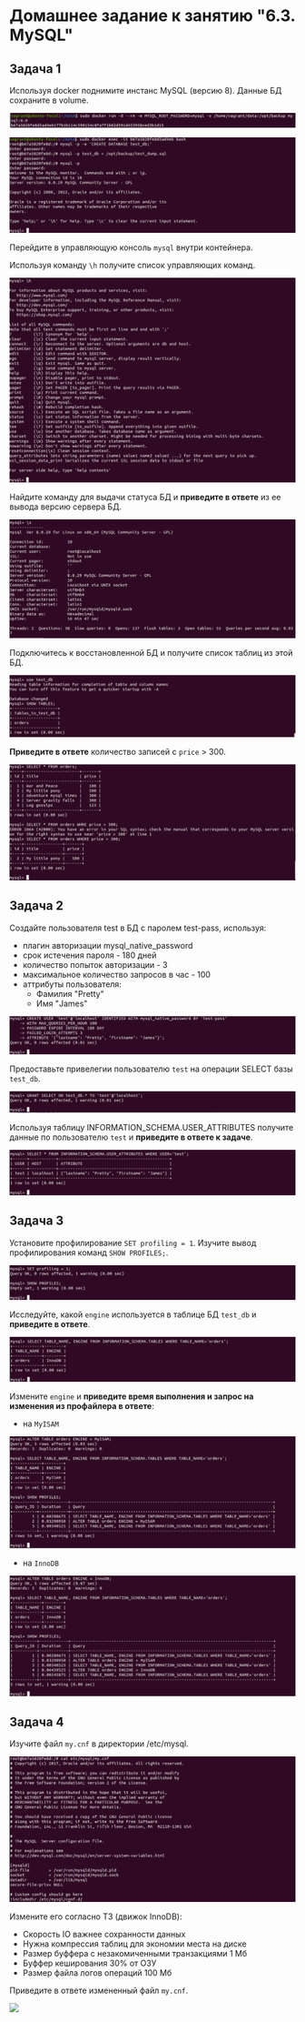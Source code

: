 # Домашнее задание к занятию "6.3. MySQL"

## Задача 1

Используя docker поднимите инстанс MySQL (версию 8). Данные БД сохраните в volume.

![](img/task1.1.png)

![](img/task1.2.png)

Перейдите в управляющую консоль `mysql` внутри контейнера.

Используя команду `\h` получите список управляющих команд.

![](img/task1.3.png)

Найдите команду для выдачи статуса БД и **приведите в ответе** из ее вывода версию сервера БД.

![](img/task1.4.png)

Подключитесь к восстановленной БД и получите список таблиц из этой БД.

![](img/task1.5.png)

**Приведите в ответе** количество записей с `price` > 300.

![](img/task1.6.png)

## Задача 2

Создайте пользователя test в БД c паролем test-pass, используя:
- плагин авторизации mysql_native_password
- срок истечения пароля - 180 дней 
- количество попыток авторизации - 3 
- максимальное количество запросов в час - 100
- аттрибуты пользователя:
    - Фамилия "Pretty"
    - Имя "James"

![](img/task2.1.png)

Предоставьте привелегии пользователю `test` на операции SELECT базы `test_db`.

![](img/task2.2.png)
    
Используя таблицу INFORMATION_SCHEMA.USER_ATTRIBUTES получите данные по пользователю `test` и 
**приведите в ответе к задаче**.

![](img/task2.3.png)

## Задача 3

Установите профилирование `SET profiling = 1`.
Изучите вывод профилирования команд `SHOW PROFILES;`.

![](img/task3.1.png)

Исследуйте, какой `engine` используется в таблице БД `test_db` и **приведите в ответе**.

![](img/task3.2.png)

Измените `engine` и **приведите время выполнения и запрос на изменения из профайлера в ответе**:
- на `MyISAM`

![](img/task3.3.png)

- на `InnoDB`

![](img/task3.4.png)

## Задача 4 

Изучите файл `my.cnf` в директории /etc/mysql.

![](img/task4.1.png)

Измените его согласно ТЗ (движок InnoDB):
- Скорость IO важнее сохранности данных
- Нужна компрессия таблиц для экономии места на диске
- Размер буффера с незакомиченными транзакциями 1 Мб
- Буффер кеширования 30% от ОЗУ
- Размер файла логов операций 100 Мб

Приведите в ответе измененный файл `my.cnf`.

![](img/task4.2png)

